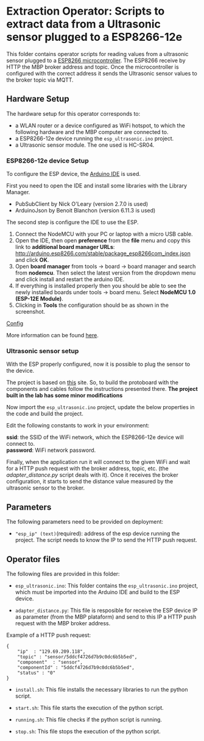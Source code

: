 # Extraction Operator: Scripts to extract data from a Ultrasonic sensor plugged to a ESP8266-12e 

This folder contains operator scripts for reading values from a ultrasonic sensor plugged to a [ESP8266 microcontroller](https://www.jacobsparts.com/items/ESP8266-DEVBOARD). The ESP8266 receive by HTTP the MBP broker address and topic. Once the microcontroller is configured with the correct address it sends the Ultrasonic sensor values to the broker topic via MQTT. 

## Hardware Setup

The hardware setup for this operator corresponds to:
- a WLAN router or a device configured as WiFi hotspot, to which the following hardware and the MBP computer are connected to.
- a ESP8266-12e device running the `esp_ultrasonic.ino` project.
- a Ultrasonic sensor module. The one used is HC-SR04.

### ESP8266-12e device Setup

To configure the ESP device, the [Arduino IDE](https://www.arduino.cc/en/main/software) is used.

First you need to open the IDE and install some libraries with the Library Manager.

* PubSubClient by Nick O'Leary (version 2.7.0 is used)
* ArduinoJson by Benoit Blanchon (version 6.11.3 is used)

The second step is configure the IDE to use the ESP.
1. Connect the NodeMCU with your PC or laptop with a micro USB cable.
2. Open the IDE, then open **preference** from the **file** menu and copy this link to **additional board manager URLs**: http://arduino.esp8266.com/stable/package_esp8266com_index.json and click **OK**.
3. Open **board manager** from tools -> board -> board manager and search from **nodemcu**. Then select the latest version from the dropdown menu and click install and restart the arduino IDE.
4. If everything is installed properly then you should be able to see the newly installed boards under tools -> board menu. Select **NodeMCU 1.0 (ESP-12E Module)**.
5. Clicking in **Tools** the configuration should be as shown in the screenshot.

[Config](config.png)

More information can be found [here](https://create.arduino.cc/projecthub/najad/using-arduino-ide-to-program-nodemcu-33e899).


### Ultrasonic sensor setup

With the ESP properly configured, now it is possible to plug the sensor to the device.

The project is based on [this](https://www.instructables.com/id/Distance-Measurement-Using-HC-SR04-Via-NodeMCU/) site. So, to build the protoboard with the components and cables follow the instructions presented there. **The project built in the lab has some minor modifications**

Now import the `esp_ultrasonic.ino` project, update the below properties in the code and build the project. 

Edit the following constants to work in your environment:

**ssid**: the SSID of the WiFi network, which the ESP8266-12e device will connect to.  
**password**: WiFi network password.  

Finally, when the application run it will connect to the given WiFi and wait for a HTTP push request with the broker address, topic, etc. (the *adapter_distance.py* script deals with it). Once it receives the broker configuration, it starts to send the distance value measured by the ultrasonic sensor to the broker. 

## Parameters

The following parameters need to be provided on deployment:

 - `"esp_ip" (text)`(required): address of the esp device running the project. The script needs to know the IP to send the HTTP push request.

## Operator files 

The following files are provided in this folder:
 
- `esp_ultrasonic.ino`: This folder contains the `esp_ultrasonic.ino` project, which must be imported into the Arduino IDE and build to the ESP device.
 
- `adapter_distance.py`: This file is resposible for receive the ESP device IP as parameter (from the MBP plataform) and send to this IP a HTTP push request with the MBP broker address.

Example of a HTTP push request:
```
{ 
    "ip"  : "129.69.209.118", 
    "topic" : "sensor/5ddcf4726d7b9c0dc6b5b5ed",
    "component"  : "sensor", 
    "componentId" : "5ddcf4726d7b9c0dc6b5b5ed",
    "status" : "0"
}
```

- `install.sh`: This file installs the necessary libraries to run the python script.
 
- `start.sh`: This file starts the execution of the python script.
 
- `running.sh`: This file checks if the python script is running.
  
- `stop.sh`: This file stops the execution of the python script.
